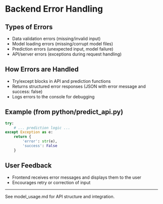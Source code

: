 # Backend Error Handling

## Types of Errors
- Data validation errors (missing/invalid input)
- Model loading errors (missing/corrupt model files)
- Prediction errors (unexpected input, model failure)
- API/server errors (exceptions during request handling)

## How Errors are Handled
- Try/except blocks in API and prediction functions
- Returns structured error responses (JSON with error message and success: false)
- Logs errors to the console for debugging

## Example (from python/predict_api.py)
```python
try:
    # ... prediction logic ...
except Exception as e:
    return {
        'error': str(e),
        'success': False
    }
```

## User Feedback
- Frontend receives error messages and displays them to the user
- Encourages retry or correction of input

---

See model_usage.md for API structure and integration. 